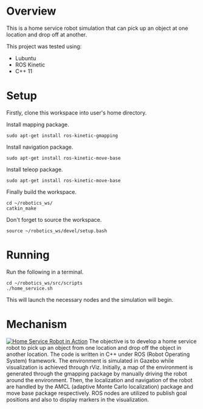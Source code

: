 # Overview
This is a home service robot simulation that can pick up an object at one location and drop off at another.

This project was tested using:
- Lubuntu
- ROS Kinetic
- C++ 11

# Setup
Firstly, clone this workspace into user's home directory.

Install mapping package.
```
sudo apt-get install ros-kinetic-gmapping
```

Install navigation package.
```
sudo apt-get install ros-kinetic-move-base
```

Install teleop package.
```
sudo apt-get install ros-kinetic-move-base
```

Finally build the workspace.
```
cd ~/robotics_ws/
catkin_make
```

Don't forget to source the workspace.
```
source ~/robotics_ws/devel/setup.bash
```

# Running

Run the following in a terminal.
```
cd ~/robotics_ws/src/scripts
./home_service.sh
```
This will launch the necessary nodes and the simulation will begin.

# Mechanism
[![Home Service Robot in Action](https://youtu.be/1SbnNuMlZ_A/0.jpg)](https://youtu.be/1SbnNuMlZ_A "Home Service Robot in Action")
The objective is to develop a home service robot to pick up an object from one location and drop off the object in another location. The code is written in C++ under ROS (Robot Operating System) framework. The environment is simulated in Gazebo while visualization is achieved through rViz. Initially, a map of the environment is generated through the gmapping package by manually driving the robot around the environment. Then, the localization and navigation of the robot are handled by the AMCL (adaptive Monte Carlo localization) package and move base package respectively. ROS nodes are utilized to publish goal positions and also to display markers in the visualization.
